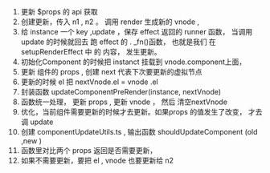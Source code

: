 1. 更新 $props 的 api 获取
2. 创建更新，传入 n1 , n2 。 调用 render 生成新的 vnode ,
3. 给 instance 一个 key ,update ，保存 effect 返回的 runner 函数， 当调用 update 的时候就回去 跑 effect 的 . _fn()函数， 也就是我们 在 setupRenderEffect 中 的 内容， 发生更新。
4. 初始化Component 的时候把 instanct 挂载到 vnode.component上面，
5. 更新 组件的  props , 创建 next 代表下次要更新的虚拟节点
6. 更新的时候 el 把 nextVnode.el = vnode .el
7. 封装函数 updateComponentPreRender(instance, nextVnode)
8.  函数统一处理， 更新 props , 更新 vnode ， 然后 清空nextVnode
9. 优化，当前组件需要更新的时候才去更新。如果props 的值发生了改变， 才去 调 update
10. 创建 componentUpdateUtils.ts , 输出函数 shouldUpdateComponent (old ,new )
11. 函数里对比两个 props 返回是否需要更新，
12. 如果不需要更新，要把 el , vnode 也要更新给 n2